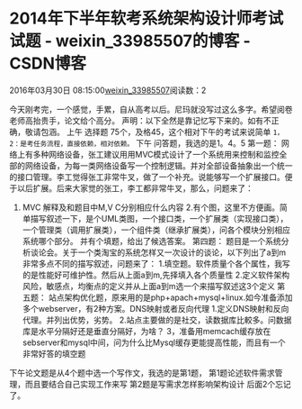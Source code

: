 # 2014年下半年软考系统架构设计师考试试题 - weixin_33985507的博客 - CSDN博客
2016年03月30日 08:15:00[weixin_33985507](https://me.csdn.net/weixin_33985507)阅读数：2

今天刚考完，一个感觉，手累，自从高考以后。尼玛就没写过这么多字。希望阅卷老师高抬贵手，论文给个高分。
声明：以下全然是靠记忆写下来的。如有不正确，敬请包涵。
上午 选择题 75个，及格45，这个相对下午的考试来说简单
`1，2：是考任务流程，直接依赖，相对依赖。`
下午 问答题，我选的是1。4。5
第一题：
网络上有多种网络设备，张工建议用用MVC模式设计了一个系统用来控制和监控全部的网络设备，为每一类网络设备写一个控制逻辑。并对全部设备抽象出一个统一的接口管理。李工觉得张工非常牛叉，做了一个补充。说能够写一个扩展接口。便于以后扩展。后来大家觉的张工，李工都非常牛叉，那么，问题来了：
1. MVC 解释及和题目中M,V C分别相应什么内容
2.有个图，这里不方便画。简单描写叙述一下，是个UML类图，一个接口类，一个扩展类（实现接口类），一个管理类（调用扩展类），一个组件类（继承扩展类），问各个模块分别相应系统哪个部分。
并有个填题，给出了候选答案。
第四题：
题目是一个系统分析谈论会。关于一个类淘宝的系统怎样又一次设计的谈论，以下列出了a到m非常多点不同的描写叙述，问题来了：
1.填空题。软件质量个各个属性，我写的是性能好可维护性。然后从上面a到m,先择填入各个质量性
2.定义软件架构风险，敏感点，均衡点的定义并从上面a到m选一个来描写叙述这3个定义
第五题：
站点架构优化题，原来用的是php+apach+mysql+linux.如今准备添加多个webserver，有2种方案。DNS映射或者反向代理
1.定义DNS映射和反向代理。并列出优势，劣势。
2.站点主要做的是社交，读数据库比較多。问数据库是水平分隔好还是垂直分隔好，为啥？
3，准备用memcach缓存放在sebserver和mysql中间，问为什么比Mysql缓存更能提高性能，而且有一个非常好答的填空题

下午论文题是从4个题中选一个写作文，我选的是第1题，
第1题论述软件需求管理，而且要结合自己实现工作来写
第2题是写需求怎样影响架构设计
后面2个忘记了。

